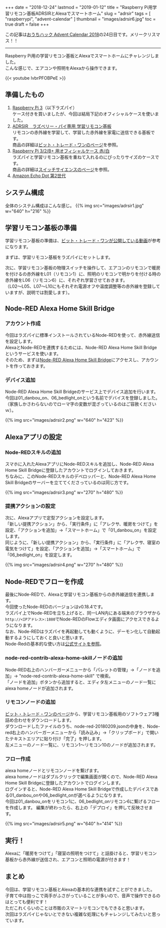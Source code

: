 +++
date = "2018-12-24"
lastmod = "2019-01-12"
title = "Raspberry Pi用学習リモコン基板ADRSIRとAlexaでスマートホーム"
slug = "adrsir"
tags = [
  "raspberrypi",
  "advent-calendar"
]
thumbnail = "images/adrsir6.jpg"
toc = true
draft = false
+++

この記事は[おうちハック Advent Calendar 2018](https://qiita.com/advent-calendar/2018/ouch-hack/)の24日目です。メリークリスマス！！

---

Raspberry Pi用の学習リモコン基板とAlexaでスマートホームにチャレンジしました。  
こんな感じで、エアコンや照明をAlexaから操作できます。

{{< youtube lvbrPFOBPeE >}}

## 準備したもの

1. [Raspberry Pi 3](https://amzn.to/2CfAtMA)（以下ラズパイ）  
ケース付きを買いましたが、今回は結局下記のオフィシャルケースを使いました。
1. [ADRSIR　ラズベリー・パイ専用 学習リモコン基板](https://amzn.to/2Cf8AnR)  
リモコンの赤外線を学習して、学習した赤外線を家電に送信できる基板です。  
商品の詳細は[ビット・トレード・ワンのページ](http://bit-trade-one.co.jp/product/module/adrsir/)を参照。
1. [Raspberry Pi 3/2/B+ 用オフィシャルケース 赤/白](https://amzn.to/2Cety6i)  
ラズパイと学習リモコン基板を重ねて入れるのにぴったりサイズのケースです。  
商品の詳細は[スイッチサイエンスのページ](https://www.switch-science.com/catalog/2647/)を参照。
1. [Amazon Echo Dot 第2世代](https://amzn.to/2CrviJB)  

## システム構成

全体のシステム構成はこんな感じ。
{{% img src="images/adrsir1.jpg" w="640" h="216" %}}

## 学習リモコン基板の準備

学習リモコン基板の準備は、[ビット・トレード・ワンが公開している動画](https://youtu.be/Mfq-TaU2dcU/)が参考になります。

まずは、学習リモコン基板をラズパイにセットします。  

次に、学習リモコン基板の物理スイッチを操作して、エアコンのリモコンで暖房を付けるの赤外線をL01（リモコン1）に、照明のリモコンで明かりを付ける時の赤外線をL06（リモコン6）に、それぞれ学習させておきます。  
（L02〜L05、L07〜L10にもそれぞれ電源オフや温度調整等の赤外線を登録していますが、説明では割愛します）。

## Node-RED Alexa Home Skill Bridge

### アカウント作成
今回はラズパイに標準インストールされているNode-REDを使って、赤外線送信を設定します。  
AlexaとNode-REDを連携するためには、Node-RED Alexa Home Skill Bridgeというサービスを使います。  
そのため、まずは[Node-RED Alexa Home Skill Bridge](https://alexa-node-red.bm.hardill.me.uk/)にアクセスし、アカウントを作っておきます。  

### デバイス追加
Node-RED Alexa Home Skill Bridgeのサービス上でデバイス追加を行います。  
今回は01_danbou_on、06_bedlight_onという名前でデバイスを登録しました。  
（家族しかさわらないのでローマ字の変数が混ざっているのはご容赦くださいｗ）。

{{% img src="images/adrsir2.png" w="640" h="423" %}}

## Alexaアプリの設定

### Node-REDスキルの追加
スマホに入れたAlexaアプリにNode-REDスキルを追加し、Node-RED Alexa Home Skill Bridgeに登録したアカウントでログインしておきます。  
ちなみに、このNode-REDスキルのデベロッパーと、Node-RED Alexa Home Skill Bridgeのサーバーを立ててくださっているのは同じ方です。

{{% img src="images/adrsir3.png" w="270" h="480" %}}

### 提携アクションの設定
次に、Alexaアプリで定型アクションを設定します。  
「新しい提携アクション」から、「実行条件」に「アレクサ、暖房をつけて」を設定、「アクションを追加」→「スマートホーム」で「01_danbou_on」を設定します。  
同じように、「新しい提携アクション」から、「実行条件」に「アレクサ、寝室の電気をつけて」を設定、「アクションを追加」→「スマートホーム」で「06_bedlight_on」を設定します。  

{{% img src="images/adrsir4.png" w="270" h="480" %}}

## Node-REDでフローを作成
最後にNode-REDで、Alexaと学習リモコン基板からの赤外線送信を連携します。  
今回使ったNode-REDのバージョンはv0.18.4です。  
ラズパイ上でNode-REDを立ち上げると、同一LAN内にある端末のブラウザから`http://<IPアドレス>:1880`でNode-REDのFlowエディタ画面にアクセスできるようになります。  
なお、Node-REDはラズパイを再起動しても動くように、デーモン化して自動起動するようにしておくと良いと思います。  
Node-Redの基本的な使い方は[公式サイトを参照](https://nodered.org/)。

### node-red-contrib-alexa-home-skillノードの追加
Node-RED右上のハンバーガーメニューから「パレットの管理」→「ノードを追加」→ "node-red-contrib-alexa-home-skill" で検索。  
「ノードを追加」ボタンから追加すると、エディタ左メニューのノード一覧にalexa homeノードが追加されます。

### リモコンノードの追加
[ビット・トレード・ワンのページ](http://bit-trade-one.co.jp/blog/2017121302/)から、学習リモコン基板用のソフトウェア3種詰め合わせをダウンロードします。  
ダウンロードしたファイルのうち、node-red-20180209.jsonの中身を、Node-red右上のハンバーガーメニューから「読み込み」→「クリップボード」で開いたテキストエリアに貼り付け「完了」を押します。  
左メニューのノード一覧に、リモコン1〜リモコン10のノードが追加されます。

### フロー作成
alexa homeノードとリモコンノードを繋げます。  
alexa homeノードはダブルクリックで編集画面が開くので、Node-RED Alexa Home Skill Bridgeに登録したアカウントでログインします。  
ログインすると、Node-RED Alexa Home Skill Bridgeで作成したデバイスである01_danbou_onや06_bedlight_onが選べるようになります。  
今回は01_danbou_onをリモコン1に、06_bedlight_onリモコン6に繋げるフローを作成します。
編集が終わったら、右上の「デプロイ」を押して反映させます。

{{% img src="images/adrsir5.png" w="640" h="414" %}}

## 実行！
Alexaに「暖房をつけて」「寝室の照明をつけて」と話掛けると、学習リモコン基板から赤外線が送信され、エアコンと照明の電源が付きます！

## まとめ
今回は、学習リモコン基板とAlexaの基本的な連携を試すことができました。  
子育て中は抱っこで両手がふさがっていることが多いので、音声で操作できるのはとっても便利です！  
ただこれくらいのことは市販のスマートリモコンでもできると思います。  
次回はラズパイじゃないとできない複雑な処理にもチャレンジしてみたいと思っています。  


